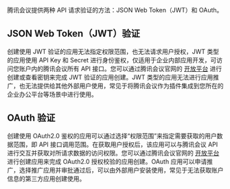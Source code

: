 腾讯会议提供两种 API 请求验证的方法：JSON Web Token（JWT）和 OAuth。

## JSON Web Token（JWT）验证
创建使用 JWT 验证的应用无法指定权限范围，也无法请求用户授权，JWT 类型的应用使用 API Key 和 Secret 进行身份鉴权，仅适用于企业内部应用开发，可访问您账户内的腾讯会议所有 API 接口。您可以通过腾讯会议官网的 [开放平台](https://meeting.tencent.com/open-api.html) 进行创建或查看密钥来完成 JWT 验证的应用创建。JWT 类型的应用无法进行应用推广，也无法提供给其他外部用户使用，常见于将腾讯会议作为插件集成到您所在的企业办公平台等场景中进行使用。

 
## OAuth 验证
创建使用 OAuth2.0 鉴权的应用可以通过选择“权限范围”来指定需要获取的用户数据范围，即 API 接口调用范围。在获取用户授权后，该应用可以与腾讯会议 API 进行交互并获取对所请求数据的访问权限。您可以通过腾讯会议官网的 [开放平台](https://meeting.tencent.com/open-api.html) 进行创建应用来完成 OAuth2.0 授权校验的应用创建。OAuth 应用可以申请推广，选择推广应用并审批通过后，可以由外部用户安装使用，常见于无法获取账户信息的第三方应用创建使用。
